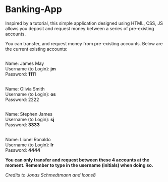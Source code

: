 # Banking-App
Inspired by a tutorial, this simple application designed using HTML, CSS, JS allows you deposit and request money between a series of pre-existing accounts.

You can transfer, and request money from pre-existing accounts. Below are the current existing accounts:

##
Name: James May
</br>Username (to Login): **jm**
</br>Password: **1111**
##
Name: Olivia Smith 
</br>Username (to Login): **os**
</br>Password: 2222
##
Name: Stephen James
</br>Username (to Login): **sj**
</br>Password: **3333**
##
Name: Lionel Ronaldo
</br>Username (to Login): **lr**
</br>Password: **4444**

**You can only transfer and request between these 4 accounts at the moment. Remember to type in the username (initials) when doing so.**

*Credits to Jonas Schmedtmann and Icons8*
